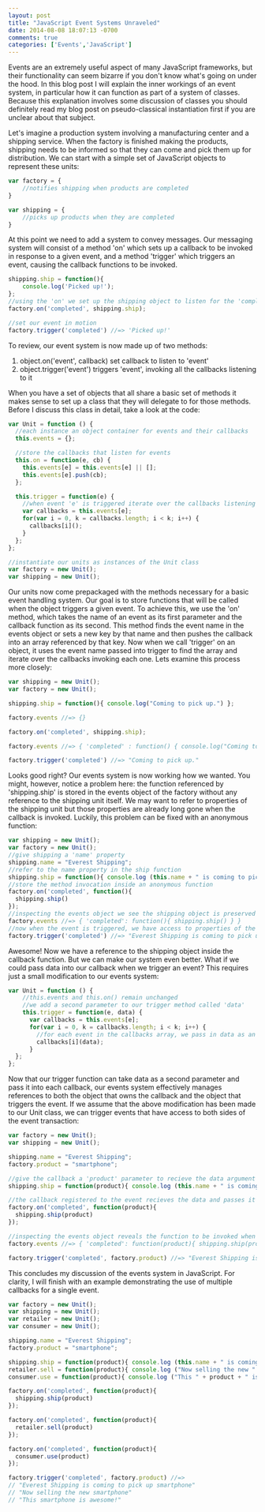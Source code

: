 ```yaml
---
layout: post
title: "JavaScript Event Systems Unraveled"
date: 2014-08-08 18:07:13 -0700
comments: true
categories: ['Events','JavaScript']
---
```

Events are an extremely useful aspect of many JavaScript frameworks, but their functionality can seem bizarre if you don't know what's going on under the hood. In this blog post I will explain the inner workings of an event system, in particular how it can function as part of a system of classes. Because this explanation involves some discussion of classes you should definitely read my blog post on pseudo-classical instantiation first if you are unclear about that subject.

Let's imagine a production system involving a manufacturing center and a shipping service. When the factory is finished making the products, shipping needs to be informed so that they can come and pick them up for distribution. We can start with a simple set of JavaScript objects to represent these units:
```javascript
var factory = {
	//notifies shipping when products are completed
}

var shipping = {
	//picks up products when they are completed
}
```
At this point we need to add a system to convey messages. Our messaging system will consist of a method 'on' which sets up a callback to be invoked in response to a given event, and a method 'trigger' which triggers an event, causing the callback functions to be invoked.
```javascript
shipping.ship = function(){
    console.log('Picked up!');
};
//using the 'on' we set up the shipping object to listen for the 'completed' event
factory.on('completed', shipping.ship);

//set our event in motion
factory.trigger('completed') //=> 'Picked up!'
```
To review, our event system is now made up of two methods:
1. object.on('event', callback) set callback to listen to 'event'
1. object.trigger('event') triggers 'event', invoking all the callbacks listening to it

When you have a set of objects that all share a basic set of methods it makes sense to set up a class that they will delegate to for those methods. Before I discuss this class in detail, take a look at the code:
```javascript
var Unit = function () {
  //each instance an object container for events and their callbacks
  this.events = {};

  //store the callbacks that listen for events
  this.on = function(e, cb) {
    this.events[e] = this.events[e] || [];
    this.events[e].push(cb);
  };

  this.trigger = function(e) {
    //when event 'e' is triggered iterate over the callbacks listening to that event and invoke them
    var callbacks = this.events[e];
    for(var i = 0, k = callbacks.length; i < k; i++) {
      callbacks[i]();
    }
  };
};

//instantiate our units as instances of the Unit class
var factory = new Unit();
var shipping = new Unit();
```
Our units now come prepackaged with the methods necessary for a basic event handling system. Our goal is to store functions that will be called when the object triggers a given event. To achieve this, we use the 'on' method, which takes the name of an event as its first parameter and the callback function as its second. This method finds the event name in the events object or sets a new key by that name and then pushes the callback into an array referenced by that key. Now when we call 'trigger' on an object, it uses the event name passed into trigger to find the array and iterate over the callbacks invoking each one. Lets examine this process more closely:
```javascript
var shipping = new Unit();
var factory = new Unit();

shipping.ship = function(){ console.log("Coming to pick up.") };

factory.events //=> {}

factory.on('completed', shipping.ship);

factory.events //=> { 'completed' : function() { console.log("Coming to pick up.") } }

factory.trigger('completed') //=> "Coming to pick up."
```
Looks good right? Our events system is now working how we wanted. You might, however, notice a problem here: the function referenced by 'shipping.ship' is stored in the events object of the factory without any reference to the shipping unit itself. We may want to refer to properties of the shipping unit but those properties are already long gone when the callback is invoked. Luckily, this problem can be fixed with an anonymous function:
```javascript
var shipping = new Unit();
var factory = new Unit();
//give shipping a 'name' property
shipping.name = "Everest Shipping";
//refer to the name property in the ship function
shipping.ship = function(){ console.log (this.name + " is coming to pick up.") }
//store the method invocation inside an anonymous function
factory.on('completed', function(){
  shipping.ship()
});
//inspecting the events object we see the shipping object is preserved inside the callback
factory.events //=> { 'completed': function(){ shipping.ship() } }
//now when the event is triggered, we have access to properties of the shipping object
factory.trigger('completed') //=> "Everest Shipping is coming to pick up."
```
Awesome! Now we have a reference to the shipping object inside the callback function. But we can make our system even better. What if we could pass data into our callback when we trigger an event? This requires just a small modification to our events system:
```javascript
var Unit = function () {
    //this.events and this.on() remain unchanged
    //we add a second parameter to our trigger method called 'data'
    this.trigger = function(e, data) {
      var callbacks = this.events[e];
      for(var i = 0, k = callbacks.length; i < k; i++) {
        //for each event in the callbacks array, we pass in data as an argument on invocation
        callbacks[i](data);
      }
  };
};
```
Now that our trigger function can take data as a second parameter and pass it into each callback, our events system effectively manages references to both the object that owns the callback and the object that triggers the event. If we assume that the above modification has been made to our Unit class, we can trigger events that have access to both sides of the event transaction:
```javascript
var factory = new Unit();
var shipping = new Unit();

shipping.name = "Everest Shipping";
factory.product = "smartphone";

//give the callback a 'product' parameter to recieve the data argument
shipping.ship = function(product){ console.log (this.name + " is coming to pick up " + product) };

//the callback registered to the event recieves the data and passes it into the ship method
factory.on('completed', function(product){
  shipping.ship(product)
});

//inspecting the events object reveals the function to be invoked when the event is triggered
factory.events //=> { 'completed': function(product){ shipping.ship(product) } }

factory.trigger('completed', factory.product) //=> "Everest Shipping is coming to pick up smartphone."
```
This concludes my discussion of the events system in JavaScript. For clarity, I will finish with an example demonstrating the use of multiple callbacks for a single event.
```javascript
var factory = new Unit();
var shipping = new Unit();
var retailer = new Unit();
var consumer = new Unit();

shipping.name = "Everest Shipping";
factory.product = "smartphone";

shipping.ship = function(product){ console.log (this.name + " is coming to pick up " + product) };
retailer.sell = function(product){ console.log ("Now selling the new " + product) };
consumer.use = function(product){ console.log ("This " + product + " is awesome!") };

factory.on('completed', function(product){
  shipping.ship(product)
});

factory.on('completed', function(product){
  retailer.sell(product)
});

factory.on('completed', function(product){
  consumer.use(product)
});

factory.trigger('completed', factory.product) //=>
// "Everest Shipping is coming to pick up smartphone"
// "Now selling the new smartphone"
// "This smartphone is awesome!"
```
